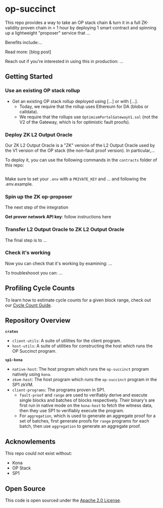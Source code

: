 # op-succinct

This repo provides a way to take an OP stack chain & turn it in a full ZK-validity proven chain in < 1 hour by deploying 1 smart contract and spinning up a lightweight "proposer" service that ... 

Benefits include:... 

Read more: [blog post]

Reach out if you're interested in using this in production: ... 

## Getting Started

### Use an existing OP stack rollup

* Get an existing OP stack rollup deployed using [...] or with [...].
    * Today, we require that the rollup uses Ethereum for DA (blobs or calldata).
    * We require that the rollups use `OptimismPortalGatewayV1.sol` (not the V2 of the Gateway, which is for optimistic fault proofs).

### Deploy ZK L2 Output Oracle

Our ZK L2 Output Oracle is a "ZK" version of the L2 Output Oracle used by the V1 version of the OP stack (the non-fault proof version). In particular,... 

To deploy it, you can use the following commands in the `contracts` folder of this repo:

```
```

Make sure to set your `.env` with a `PRIVATE_KEY` and ... and following the .env.example.


### Spin up the ZK op-proposer

The next step of the integration

**Get prover network API key**: follow instructions here

### Transfer L2 Output Oracle to ZK L2 Output Oracle

The final step is to ...

### Check it's working

Now you can check that it's working by examining: ... 

To troubleshooot you can: ...

## Profiling Cycle Counts

To learn how to estimate cycle counts for a given block range, check out our [Cycle Count Guide](./zkvm-host/CYCLE_COUNT.md).

## Repository Overview

**`crates`**
- `client-utils`: A suite of utilities for the client program.
- `host-utils`: A suite of utilities for constructing the host which runs the OP Succinct program.

**`sp1-kona`**
- `native-host`: The host program which runs the `op-succinct` program natively using `kona`.
- `zkvm-host`: The host program which runs the `op-succinct` program in the SP1 zkVM.
- `client-programs`: The programs proven in SP1.
    - `fault-proof` and `range` are used to verifiably derive and execute single blocks
    and batches of blocks respectively. Their binary's are first run in native mode on the `kona-host` to
    fetch the witness data, then they use SP1 to verifiably execute the program.
   - For `aggregation`, which is used to generate an aggregate proof for a set of batches,
   first generate proofs for `range` programs for each batch, then use `aggregation` to
   generate an aggregate proof.

## Acknowlements

This repo could not exist without:
* Kona
* OP Stack
* SP1

## Open Source

This code is open sourced under the [Apache 2.0 License](./LICENSE.txt).
